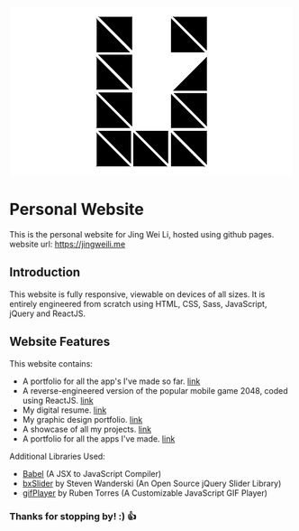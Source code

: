 <p align="center">
  <img width="498" height="299" src="Images/PersonalLogoBlackReadMe.png">
</p>

# Personal Website

This is the personal website for Jing Wei Li, hosted using github pages. website url: https://jingweili.me

## Introduction

This website is fully responsive, viewable on devices of all sizes. It is entirely engineered from scratch using
HTML, CSS, Sass, JavaScript, jQuery and ReactJS.

## Website Features

This website contains:

* A portfolio for all the app's I've made so far. [link](https://jingweili.me/AppFolio.html)
* A reverse-engineered version of the popular mobile game 2048, coded using ReactJS. [link](https://jingweili.me/Games.html)  
* My digital resume. [link](https://jingweili.me/Resume.html)   
* My graphic design portfolio. [link](https://jingweili.me/Graphic%20Design.html)   
* A showcase of all my projects. [link](https://jingweili.me/Projects.html) 
* A portfolio for all the apps I've made. [link](https://jingweili.me/AppFolio.html) 

Additional Libraries Used:

*  [Babel](https://babeljs.io/) (A JSX to JavaScript Compiler)    
* [bxSlider](https://github.com/stevenwanderski/bxslider-4) by Steven Wanderski (An Open Source jQuery Slider Library)   
*  [gifPlayer](https://github.com/rubentd/gifplayer) by Ruben Torres (A Customizable JavaScript GIF Player) 

### Thanks for stopping by! :) :+1:
